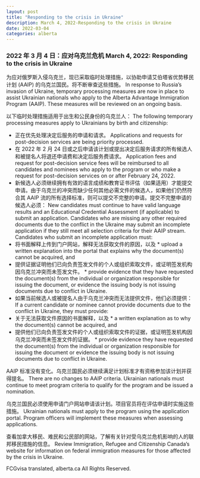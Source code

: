 ```yaml
---
layout: post
title: "Responding to the crisis in Ukraine"
description: March 4, 2022-Responding to the crisis in Ukraine
date: 2022-03-04
categories: alberta
---
```


### 2022 年 3 月 4 日：应对乌克兰危机	March 4, 2022: Responding to the crisis in Ukraine

为应对俄罗斯入侵乌克兰，现已采取临时处理措施，以协助申请艾伯塔省优势移民计划 (AAIP) 的乌克兰国民。将不断审查这些措施。	In response to Russia’s invasion of Ukraine, temporary processing measures are now in place to assist Ukrainian nationals who apply to the Alberta Advantage Immigration Program (AAIP). These measures will be reviewed on an ongoing basis.

以下临时处理措施适用于出生和公民身份的乌克兰人：	The following temporary processing measures apply to Ukrainians by birth and citizenship:

* 正在优先处理决定后服务的申请和请求。	Applications and requests for post-decision services are being priority processed.
* 在 2022 年 2 月 24 日或之后申请该计划或提出决定后服务请求的所有候选人和被提名人将退还申请费和决定后服务费请求。	Application fees and request for post-decision service fees will be reimbursed to all candidates and nominees who apply to the program or who make a request for post-decision services on or after February 24, 2022.
* 新候选人必须继续拥有有效的语言成绩和教育证书评估（如果适用）才能提交申请。由于乌克兰的冲突而缺少任何其他必需文件的候选人，如果他们仍然符合其 AAIP 流的所有选择标准，则可以提交不完整的申请。提交不完整申请的候选人必须：	New candidates must continue to have valid language results and an Educational Credential Assessment (if applicable) to submit an application. Candidates who are missing any other required documents due to the conflict in the Ukraine may submit an incomplete application if they still meet all selection criteria for their AAIP stream. Candidates who submit an incomplete application must:
* 将书面解释上传到门户网站，解释无法获取文件的原因，以及	* upload a written explanation into the portal that explains why the document(s) cannot be acquired, and
* 提供证据证明他们已向负责签发文件的个人或组织索取文件，或证明签发机构因乌克兰冲突而未签发文件。	* provide evidence that they have requested the document(s) from the individual or organization responsible for issuing the document, or evidence the issuing body is not issuing documents due to conflict in Ukraine.
* 如果当前候选人或被提名人由于乌克兰冲突而无法提供文件，他们必须提供：	If a current candidate or nominee cannot provide documents due to the conflict in Ukraine, they must provide:
* 关于无法获取文件原因的书面解释，以及	* a written explanation as to why the document(s) cannot be acquired, and
* 提供他们已向负责签发文件的个人或组织索取文件的证据，或证明签发机构因乌克兰冲突而未签发文件的证据。	* provide evidence they have requested the document(s) from the individual or organization responsible for issuing the document or evidence the issuing body is not issuing documents due to conflict in Ukraine.

AAIP 标准没有变化。乌克兰国民必须继续满足计划标准才有资格参加该计划并获得提名。	There are no changes to AAIP criteria. Ukrainian nationals must continue to meet program criteria to qualify for the program and be issued a nomination.

乌克兰国民必须使用申请门户网站申请该计划。项目官员将在评估申请时实施这些措施。	Ukrainian nationals must apply to the program using the application portal. Program officers will implement these measures when assessing applications.

查看加拿大移民、难民和公民部的网站，了解有关针对受乌克兰危机影响的人的联邦移民措施的信息。	Review Immigration, Refugee and Citizenship Canada’s website for information on federal immigration measures for those affected by the crisis in Ukraine.

FCGvisa translated, alberta.ca All Rights Reserved.
